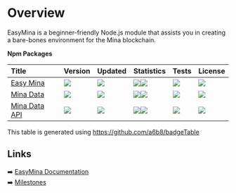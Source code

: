 # Overview

EasyMina is a beginner-friendly Node.js module that assists you in creating a bare-bones environment for the Mina blockchain.

**Npm Packages**

| Title | Version | Updated | Statistics | Tests | License |
| :-- | :-- | :-- | :-- | :-- | :-- |
| [Easy Mina](https://github.com/EasyMina/easyMina) | <a href="https://www.npmjs.com/package/easymina?activeTab=versions"><img src="https://img.shields.io/npm/v/easymina?color=0E1116&logo=F3A966&logoColor=F3A966&style=flat&label="></a> | <a href="https://api.github.com/repos/EasyMina/easyMina"><img src="https://img.shields.io/github/last-commit/EasyMina/easyMina?color=0E1116&logo=F3A966&logoColor=F3A966&style=flat&label="></a> | <a href="https://github.com/EasyMina/easyMina/stargazers"><img src="https://img.shields.io/github/stars/EasyMina/easyMina?color=0E1116&logo=F3A966&logoColor=F3A966&style=flat&label="></a><a href="https://github.com/EasyMina/easyMina/graphs/traffic"><img src="https://img.shields.io/npm/dt/easymina?color=0E1116&logo=F3A966&logoColor=F3A966&style=flat&label="></a> | <a href="https://github.com/EasyMina/easyMina"><img src="https://img.shields.io/circleci/build/github/EasyMina/easyMina?logo=F3A966&logoColor=F3A966&style=flat&label="></a> | <a href="https://github.com/EasyMina/easyMina/blob/main/LICENSE"><img src="https://img.shields.io/github/license/EasyMina/easyMina?color=0E1116&logo=F3A966&logoColor=F3A966&style=flat&label="></a> |
| [Mina Data](https://github.com/EasyMina/minaData) | <a href="https://www.npmjs.com/package/minadata?activeTab=versions"><img src="https://img.shields.io/npm/v/minadata?color=0E1116&logo=F3A966&logoColor=F3A966&style=flat&label="></a> | <a href="https://api.github.com/repos/EasyMina/minaData"><img src="https://img.shields.io/github/last-commit/EasyMina/minaData?color=0E1116&logo=F3A966&logoColor=F3A966&style=flat&label="></a> | <a href="https://github.com/EasyMina/minaData/stargazers"><img src="https://img.shields.io/github/stars/EasyMina/minaData?color=0E1116&logo=F3A966&logoColor=F3A966&style=flat&label="></a><a href="https://github.com/EasyMina/minaData/graphs/traffic"><img src="https://img.shields.io/npm/dt/minadata?color=0E1116&logo=F3A966&logoColor=F3A966&style=flat&label="></a> | <a href="https://github.com/EasyMina/minaData"><img src="https://img.shields.io/circleci/build/github/EasyMina/minaData?logo=F3A966&logoColor=F3A966&style=flat&label="></a> | <a href="https://github.com/EasyMina/minaData/blob/main/LICENSE"><img src="https://img.shields.io/github/license/EasyMina/minaData?color=0E1116&logo=F3A966&logoColor=F3A966&style=flat&label="></a> |
| [Mina Data API](https://github.com/EasyMina/minaDataAPI) | <a href="https://www.npmjs.com/package/minadataapi?activeTab=versions"><img src="https://img.shields.io/npm/v/minadataapi?color=0E1116&logo=F3A966&logoColor=F3A966&style=flat&label="></a> | <a href="https://api.github.com/repos/EasyMina/minaDataAPI"><img src="https://img.shields.io/github/last-commit/EasyMina/minaDataAPI?color=0E1116&logo=F3A966&logoColor=F3A966&style=flat&label="></a> | <a href="https://github.com/EasyMina/minaDataAPI/stargazers"><img src="https://img.shields.io/github/stars/EasyMina/minaDataAPI?color=0E1116&logo=F3A966&logoColor=F3A966&style=flat&label="></a><a href="https://github.com/EasyMina/minaDataAPI/graphs/traffic"><img src="https://img.shields.io/npm/dt/minadataapi?color=0E1116&logo=F3A966&logoColor=F3A966&style=flat&label="></a> | <a href="https://github.com/EasyMina/minaDataAPI"><img src="https://img.shields.io/circleci/build/github/EasyMina/minaDataAPI?logo=F3A966&logoColor=F3A966&style=flat&label="></a> | <a href="https://github.com/EasyMina/minaDataAPI/blob/main/LICENSE"><img src="https://img.shields.io/github/license/EasyMina/minaDataAPI?color=0E1116&logo=F3A966&logoColor=F3A966&style=flat&label="></a> |

This table is generated using https://github.com/a6b8/badgeTable


## Links
➡️ [EasyMina Documentation](https://easymina.github.io/)  
➡️ [Milestones](https://github.com/orgs/EasyMina/projects/2) 